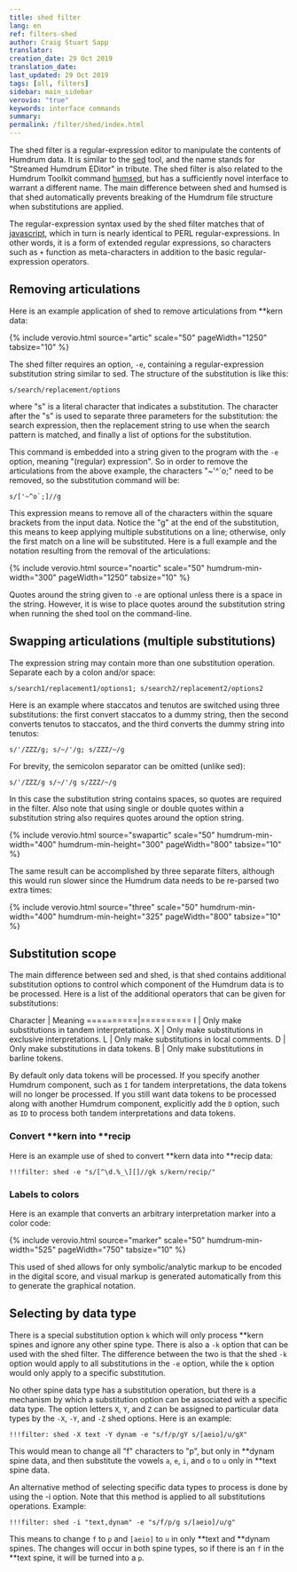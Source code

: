 ```yaml
---
title: shed filter
lang: en
ref: filters-shed
author: Craig Stuart Sapp
translator: 
creation_date: 29 Oct 2019
translation_date: 
last_updated: 29 Oct 2019
tags: [all, filters]
sidebar: main_sidebar
verovio: "true"
keywords: interface commands 
summary: 
permalink: /filter/shed/index.html
---
```


The shed filter is a regular-expression editor to manipulate the
contents of Humdrum data.  It is similar to the <a target="_blank"
href="https://en.wikipedia.org/wiki/Sed">sed</a> tool, and the name
stands for "Streamed Humdrum EDitor" in tribute.  The shed filter
is also related to the Humdrum Toolkit command <a target="_blank"
href="https://www.humdrum.org/man/humsed">humsed</a>, but has a
sufficiently novel interface to warrant a different name.  The main
difference between shed and humsed is that shed automatically
prevents breaking of the Humdrum file structure when substitutions
are applied.

The regular-expression syntax used by the shed filter matches that
of <a target="_blank"
href="https://developer.mozilla.org/en-US/docs/Web/JavaScript/Guide/Regular_Expressions">javascript</a>,
which in turn is nearly identical to PERL regular-expressions.  In
other words, it is a form of extended regular expressions, so
characters such as `+` function as meta-characters in addition to
the basic regular-expression operators.

## Removing articulations ##

Here is an example application of shed to remove articulations from \*\*kern data:

{% include verovio.html
	source="artic"
	scale="50"
	pageWidth="1250"
	tabsize="10"
%}
<script type="application/x-humdrum" id="artic">
**kern
*M4/4
=1
4c'
4d~
4e'~
4f^
=2
4g^^
4ao
4b`
4cc;
==
*-
</script>

The shed filter requires an option, `-e`, containing a 
regular-expression substitution string similar to sed.  The structure of
the substitution is like this:

```
s/search/replacement/options
```

where "s" is a literal character that indicates a substitution.  The
character after the "s" is used to separate three parameters for the
substitution: the search expression, then the replacement string to
use when the search pattern is matched, and finally a list of options
for the substitution.

This command is embedded into a string given to the program with the 
`-e` option, meaning "(regular) expression".  So in order to remove
the articulations from the above example, the characters "~'^`o;"
need to be removed, so the substitution command will be:

```
s/['~^o`;]//g
```

This expression means to remove all of the characters within the
square brackets from the input data.  Notice the "g" at the end of
the substitution, this means to keep applying multiple substitutions
on a line; otherwise, only the first match on a line will be
substituted.  Here is a full example and the notation resulting from
the removal of the articulations:

{% include verovio.html
	source="noartic"
	scale="50"
	humdrum-min-width="300"
	pageWidth="1250"
	tabsize="10"
%}

<script type="application/x-humdrum" id="noartic">
!!!filter: shed -e "s/['~^o`;]//g"
**kern
*M4/4
=1
4c'
4d~
4e'~
4f^
=2
4g^^
4ao
4b`
4cc;
==
*-
</script>

Quotes around the string given to `-e` are optional unless there
is a space in the string.  However, it is wise to place quotes
around the substitution string when running the shed tool on the
command-line.


## Swapping articulations (multiple substitutions) ##

The expression string may contain more than one substitution operation. 
Separate each by a colon and/or space:

```
s/search1/replacement1/options1; s/search2/replacement2/options2
```

Here is an example where staccatos and tenutos are switched using three
substitutions: the first convert staccatos to a dummy string, then the
second converts tenutos to staccatos, and the third converts the
dummy string into tenutos:

```
s/'/ZZZ/g; s/~/'/g; s/ZZZ/~/g
```

For brevity, the semicolon separator can be omitted (unlike sed):

```
s/'/ZZZ/g s/~/'/g s/ZZZ/~/g
```

In this case the substitution string contains spaces, so quotes are
required in the filter.  Also note that using single or double
quotes within a substitution string also requires quotes around the
option string.

{% include verovio.html
	source="swapartic"
	scale="50"
	humdrum-min-width="400"
	humdrum-min-height="300"
	pageWidth="800"
	tabsize="10"
%}

<script type="application/x-humdrum" id="swapartic">
!!!filter: shed -e "s/'/ZZZ/g s/~/'/g s/ZZZ/~/g'
**kern
*M4/4
=1
4c'
4d'
4e'
4f'
=2
4g~
4a~
4b~
4cc~
==
*-
</script>

The same result can be accomplished by three separate filters, although
this would run slower since the Humdrum data needs to be re-parsed two
extra times:

{% include verovio.html
	source="three"
	scale="50"
	humdrum-min-width="400"
	humdrum-min-height="325"
	pageWidth="800"
	tabsize="10"
%}

<script type="application/x-humdrum" id="three">
!!!filter: shed -e "s/'/ZZZ/g"
!!!filter: shed -e "s/~/'/g"
!!!filter: shed -e "s/ZZZ/~/g"
**kern
*M4/4
=1
4c'
4d'
4e'
4f'
=2
4g~
4a~
4b~
4cc~
==
*-
</script>






## Substitution scope ##

The main difference between sed and shed, is that shed contains additional
substitution options to control which component of the Humdrum data is
to be processed.  Here is a list of the additional operators that can be
given for substitutions:


Character | Meaning
==========|==========
I         | Only make substitutions in tandem interpretations.
X         | Only make substitutions in exclusive interpretations.
L         | Only make substitutions in local comments.
D         | Only make substitutions in data tokens.
B         | Only make substitutions in barline tokens.

By default only data tokens will be processed.  If you specify
another Humdrum component, such as `I` for tandem interpretations,
the data tokens will no longer be processed.  If you still want
data tokens to be processed along with another Humdrum component,
explicitly add the `D` option, such as `ID` to process both tandem
interpretations and data tokens.


### Convert **kern into **recip ###

Here is an example use of shed to convert \*\*kern data into
\*\*recip data:

```
!!!filter: shed -e "s/[^\d.%_\][]//gk s/kern/recip/"
```

### Labels to colors ###

Here is an example that converts an arbitrary interpretation
marker into a color code:


{% include verovio.html
	source="marker"
	scale="50"
	humdrum-min-width="525"
	pageWidth="750"
	tabsize="10"
%}
<script type="application/x-humdrum" id="marker">
!!!filter: shed -e "s/up/color:red/I s/down/color:dodgerblue/I"
**kern	**kern
*M4/4	*M4/4
=1	=1
*up	*down
4c	4cc
4d	4b
4e	4a
4f	4g
=2	=2
4g	4f
4a	4e
4b	4d
4cc	4c
=3	=3
*down	*up
4b	4d
4a	4e
4g	4f
4f	4g
=4	=4
4e	4a
4d	4b
2c;	2cc;
==	==
*-	*-
</script>

This used of shed allows for only symbolic/analytic markup to be
encoded in the digital score, and visual markup is generated
automatically from this to generate the graphical notation.


## Selecting by data type  ##

There is a special substitution option `k` which will only process \*\*kern
spines and ignore any other spine type.  There is also a `-k` option that
can be used with the shed filter.  The difference between the two is that the
shed `-k` option would apply to all substitutions in the `-e` option, while the
`k` option would only apply to a specific substitution.

No other spine data type has a substitution operation, but there is a mechanism
by which a substitution option can be associated with a specific data type.  The
option letters `X`, `Y`, and `Z` can be assigned to particular data types by the
`-X`, `-Y`, and `-Z` shed options.  Here is an example:

```
!!!filter: shed -X text -Y dynam -e "s/f/p/gY s/[aeio]/u/gX"
```

This would mean to change all "f" characters to "p", but only in \*\*dynam
spine data, and then substitute the vowels `a`, `e`, `i`, and `o` to `u` only
in \*\*text spine data.

An alternative method of selecting specific data types to process is done by
using the -i option.  Note that this method is applied to all substitutions
operations.  Example:

```
!!!filter: shed -i "text,dynam" -e "s/f/p/g s/[aeio]/u/g"
```

This means to change `f` to `p` and `[aeio]` to `u` in only
\*\*text and \*\*dynam spines.  The changes will occur in both
spine types, so if there is an `f` in the \*\*text spine, it will
be turned into a `p`.



